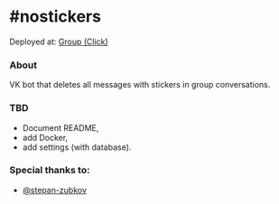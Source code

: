 # #nostickers
Deployed at: [Group (Click)](https://vk.com/nostickers)

### About
VK bot that deletes all messages with stickers in group conversations.

### TBD
- Document README, 
- add Docker, 
- add settings (with database).

### Special thanks to:
- [@stepan-zubkov](https://github.com/stepan-zubkov)
